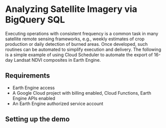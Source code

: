 # Analyzing Satellite Imagery via BigQuery SQL
Executing operations with consistent frequency is a common task in many satellite remote sensing frameworks, e.g., weekly estimates of crop production or daily detection of burned areas. Once developed, such routines can be automated to simplify execution and delivery. The following is a simple example of using Cloud Scheduler to automate the export of 16-day Landsat NDVI composites in Earth Engine.

## Requirements
* Earth Engine access
* A Google Cloud project with billing enabled, Cloud Functions, Earth Engine APIs enabled
* An Earth Engine authorized service account

## Setting up the demo
